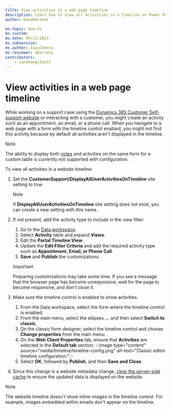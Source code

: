 ```yaml
---
title: View activities in a web page timeline
description: Learn how to view all activities in a timeline on Power Pages.
author: DanaMartens

ms.topic: how-to
ms.custom: 
ms.date: 04/13/2023
ms.subservice: 
ms.author: bipuldeora
ms.reviewer: dmartens
contributors:
    - sandhangitmsft
---
```


# View activities in a web page timeline

While working on a support case using the [Dynamics 365 Customer Self-support website](../templates/dynamics-365-apps/overview.md) or interacting with a customer, you might create an activity such as an appointment, an email, or a phone call. When you navigate to a web page with a form with the timeline control enabled, you might not find this activity because by default all activities aren't displayed in the timeline. 

> [!NOTE]
> The ability to display both [notes](configure-notes.md) and activities on the same form for a custom table is currently not supported with configuration.

To view all activities in a website timeline: 

1. Set the **CustomerSupport/DisplayAllUserActivitiesOnTimeline** site setting to true.  
    
    > [!NOTE]
    > If **DisplayAllUserActivitiesOnTimeline** site setting does not exist, you can create a new setting with this name.

1. If not present, add the activity type to include in the view filter:  
    1. Go to the [Data workspace](../getting-started/use-data-workspace.md).    
    1. Select **Activity** table and expand **Views**.
    1. Edit the **Portal Timeline View**.
    1. Update the **Edit Filter Criteria** and add the required activity type such as **Appointment, Email, or Phone Call**.
    1. **Save** and **Publish** the customizations. 

    > [!IMPORTANT]
    > Preparing customizations may take some time. If you see a message that the browser page has become unresponsive, wait for the page to become responsive, and don't close it.

1. Make sure the timeline control is enabled to show activities.
    1. From the Data workspace, select the form where the timeline control is enabled.
    1. From the main menu, select the ellipses **...** and then select **Switch to classic**.
    1. On the classic form designer, select the timeline control and choose **Change properties** from the main menu.
    1. On the **Web Client Properties** tab, ensure that **Activities** are selected in the **Default tab** section.
        :::image type="content" source="media/timeline/timeline-config.png" alt-text="Classic editor timeline configuration.":::
    1. Select **OK**, followed by **Publish**, and then **Save and Close**.

1. Since this change is a website metadata change, [clear the server-side cache](../admin/clear-server-side-cache.md) to ensure the updated data is displayed on the website.

> [!NOTE]
> The website timeline doesn't show inline images in the timeline control. For example, images embedded within emails don't appear on the timeline.
